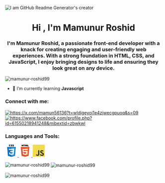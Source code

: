![I am GitHub Readme Generator's creator](https://ju-makerspace.github.io/images/webdev2.jpg)
<h1 align="center">Hi , I'm Mamunur Roshid</h1>
<h3 align="center">I'm Mamunur Roshid, a passionate front-end developer with a knack for creating engaging and user-friendly web experiences. With a strong foundation in HTML, CSS, and JavaScript, I enjoy bringing designs to life and ensuring they look great on any device.</h3>

<p align="left"> <img src="https://komarev.com/ghpvc/?username=mamunur-roshid99&label=Profile%20views&color=0e75b6&style=flat" alt="mamunur-roshid99" /> </p>

- 🌱 I’m currently learning **Javascript**

<h3 align="left">Connect with me:</h3>
<p align="left">
<a href="https://x.com/Mamun56136" target="blank"><img align="center" src="https://raw.githubusercontent.com/rahuldkjain/github-profile-readme-generator/master/src/images/icons/Social/twitter.svg" alt="https://x.com/mamun56136?t=wldjgeyoi1e4zjwecgpuoq&s=09" height="30" width="40" /></a>
<a href="https://fb.com/https://www.facebook.com/profile.php?id=61550218941248&mibextid=zbwkwl" target="blank"><img align="center" src="https://raw.githubusercontent.com/rahuldkjain/github-profile-readme-generator/master/src/images/icons/Social/facebook.svg" alt="https://www.facebook.com/profile.php?id=61550218941248&mibextid=zbwkwl" height="30" width="40" /></a>
</p>

<h3 align="left">Languages and Tools:</h3>
<p align="left"> <a href="https://www.w3schools.com/css/" target="_blank" rel="noreferrer"> <img src="https://raw.githubusercontent.com/devicons/devicon/master/icons/css3/css3-original-wordmark.svg" alt="css3" width="40" height="40"/> </a> <a href="https://www.w3.org/html/" target="_blank" rel="noreferrer"> <img src="https://raw.githubusercontent.com/devicons/devicon/master/icons/html5/html5-original-wordmark.svg" alt="html5" width="40" height="40"/> </a> <a href="https://developer.mozilla.org/en-US/docs/Web/JavaScript" target="_blank" rel="noreferrer"> <img src="https://raw.githubusercontent.com/devicons/devicon/master/icons/javascript/javascript-original.svg" alt="javascript" width="40" height="40"/> </a> </p>

<p><img align="left" src="https://github-readme-stats.vercel.app/api/top-langs?username=mamunur-roshid99&show_icons=true&locale=en&layout=compact" alt="mamunur-roshid99" /></p>

<p>&nbsp;<img align="center" src="https://github-readme-stats.vercel.app/api?username=mamunur-roshid99&show_icons=true&locale=en" alt="mamunur-roshid99" /></p>

<p><img align="center" src="https://github-readme-streak-stats.herokuapp.com/?user=mamunur-roshid99&" alt="mamunur-roshid99" /></p>

